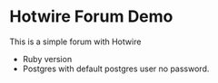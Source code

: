 # Hotwire Forum Demo

This is a simple forum with Hotwire

* Ruby version
* Postgres with default postgres user no password.

